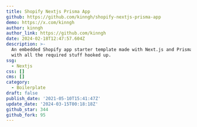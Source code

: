 ```yaml
---
title: Shopify Nextjs Prisma App
github: https://github.com/kinngh/shopify-nextjs-prisma-app
demo: https://x.com/kinngh
author: kinngh
author_link: https://github.com/kinngh
date: 2024-02-18T12:47:57.604Z
description: >-
  An embedded Shopify app starter template made with Next.js and Prisma ORM,
  with all the required stuff hooked up.
ssg:
  - Nextjs
css: []
cms: []
category:
  - Boilerplate
draft: false
publish_date: '2021-05-10T15:41:47Z'
update_date: '2024-03-15T00:18:18Z'
github_star: 344
github_fork: 95
---
```

